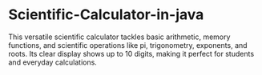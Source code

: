 # Scientific-Calculator-in-java
 This versatile scientific calculator tackles basic arithmetic, memory functions, and scientific operations like pi, trigonometry, exponents, and roots. Its clear display shows up to 10 digits, making it perfect for students and everyday calculations.
